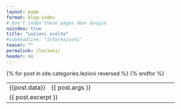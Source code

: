 ```yaml
---
layout: page
format: blog-index
# Don't index these pages dear Google.
noindex: true
title: "Lezioni svolte"
#subheadline: "Informazioni"
teaser: ""
permalink: /lezioni/
header: no
---
```

<posts>
        <table>
            {% for post in site.categories.lezioni reversed %}
            <tr>
                <td width="25%" class='date'>{{post.data}}</td>  
                <td>{{ post.args }}</td>
            </tr>
            <tr>
                <td colspan='2'>
                {{ post.excerpt }}
                </td>
            </tr>
    	{% endfor %}
        </table>
</posts>



